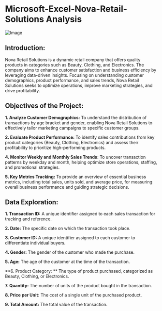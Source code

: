 # Microsoft-Excel-Nova-Retail-Solutions Analysis

![Image](https://github.com/user-attachments/assets/e519e819-7576-4270-b4f8-94cbe4ddc407)

## Introduction:

Nova Retail Solutions is a dynamic retail company that offers quality products in categories such as Beauty, Clothing, and Electronics. The company aims to enhance customer satisfaction and business efficiency by leveraging data-driven insights. Focusing on understanding customer demographics, product performance, and sales trends, Nova Retail Solutions seeks to optimize operations, improve marketing strategies, and drive profitability.


## Objectives of the Project:


**1.	Analyze Customer Demographics:** To understand the distribution of transactions by age bracket and gender, enabling Nova Retail Solutions to effectively tailor marketing campaigns to specific customer groups.


   
**2.	Evaluate Product Performance:** To identify sales contributions from key product categories (Beauty, Clothing, Electronics) and assess their profitability to prioritize high-performing products.
   
   
  
**4.	Monitor Weekly and Monthly Sales Trends:** To uncover transaction patterns by weekday and  month, helping optimize store operations, staffing, and promotional strategies.


	
**5.	Key Metrics Tracking:** To provide an overview of essential business metrics, including total sales, units sold, and average price, for measuring overall business performance and guiding strategic decisions.


## Data Exploration:

**1. Transaction ID:** A unique identifier assigned to each sales transaction for tracking and reference.
   
**2. Date:** The specific date on which the transaction took place.
   
**3. Customer ID:** A unique identifier assigned to each customer to differentiate individual buyers.
 
**4. Gender:**  The gender of the customer who made the purchase.

**5. Age:** The age of the customer at the time of the transaction.
 
**6. Product Category: ** The type of product purchased, categorized as Beauty, Clothing, or Electronics.

**7. Quantity:** The number of units of the product bought in the transaction.
 
**8. Price per Unit:** The cost of a single unit of the purchased product.
   
**9. Total Amount:**  The total value of the transaction.
